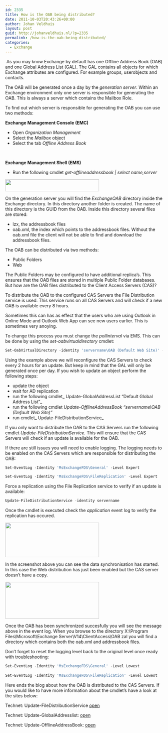 ```yaml
---
id: 2335
title: How is the OAB being distributed?
date: 2011-10-03T20:43:26+00:00
author: Johan Veldhuis
layout: post
guid: http://johanveldhuis.nl/?p=2335
permalink: /how-is-the-oab-being-distributed/
categories:
  - Exchange
---
```

 As you may know Exchange by default has one Offline Address Book (OAB) and one Global Address List (GAL). The GAL contains all objects for which Exchange attributes are configured. For example groups, userobjects and contacts.

The OAB will be generated once a day by the _generation server_. Within an Exchange environment only one server is responsible for generating the OAB. This is always a server which contains the Mailbox Role.

To find out which server is responsible for generating the OAB you can use two methods:

**Exchange Management Console (EMC)**

  * Open _Organization Management_
  * Select the _Mailbox_ object
  * Select the tab _Offline Address Book_

_[<img title="Exchange Management Console: Offline Address Book tab" src="https://i2.wp.com/johanveldhuis.nl/wp-content/uploads/2011/09/emc_oab-300x17.jpg?resize=300%2C17" alt="" width="300" height="17" data-recalc-dims="1" />](https://i1.wp.com/johanveldhuis.nl/wp-content/uploads/2011/09/emc_oab.jpg)_

**Exchange Management Shell (EMS)**

  * Run the following cmdlet _get-offlineaddressbook | select name,server_

_[<img title="Exchange Management Shell: oab" src="https://i2.wp.com/johanveldhuis.nl/wp-content/uploads/2011/09/ems_oab-300x38.jpg?resize=300%2C38" alt="" width="300" height="38" data-recalc-dims="1" />](https://i2.wp.com/johanveldhuis.nl/wp-content/uploads/2011/09/ems_oab.jpg)_

On the generation server you will find the _ExchangeOAB_ directory inside the Exchange directory. In this directory another folder is created. The name of this directory is the GUID from the OAB. Inside this directory several files are stored:

  * lzx, the addressbook files
  * oab.xml, the index which points to the addressbook files. Without the oab.xml file the client will not be able to find and download the addressbook files.

The OAB can be distributed via two methods:

  * Public Folders
  * Web

The Public Folders may be configured to have additional replica&#8217;s. This ensures that the OAB files are stored in multiple Public Folder databases. But how are the OAB files distributed to the Client Access Servers (CAS)?

To distribute the OAB to the configured CAS Servers the File Distribution service is used. This service runs on all CAS Servers and will check if a new OAB is available every 8 hours.

Sometimes this can has as effect that the users who are using Outlook in Online Mode and Outlook Web App can see new users earlier. This is sometimes very anoying.

To change this process you must change the _pollinterval_ via EMS. This can be done by using the _set-oabvirtualdirectory_ cmdlet:

```PowerShell
Set-OabVirtualDirectory -identity 'servername\OAB (Default Web Site)' -pollinterval 120
```

Using the example above we will reconfigure the CAS Servers to check every 2 hours for an update. But keep in mind that the GAL will only be generated once per day. If you wish to update an object perform the following steps:

  * update the object
  * wait for AD replication
  * run the following cmdlet_ Update-GlobalAddressList &#8220;Default Global Address List&#8221;_
  * run the following cmdlet _Update-OfflineAddressBook &#8220;servername\OAB (Default Web Site)&#8221;_
  * run cmdlet_ Update-FileDistributionService_

If you only want to distribute the OAB to the CAS Servers run the following cmdlet _Update-FileDistributionService._ This will ensure that the CAS Servers will check if an update is available for the OAB.

If there are still issues you will need to enable logging. The logging needs to be enabled on the CAS Servers which are responsible for distributing the OAB:

```PowerShell
Set-EventLog -Identity 'MsExchangeFDS\General' -Level Expert

Set-EventLog -Identity 'MsExchangeFDS\FileReplication' -Level Expert
```

Force a replication using the File Replication service to verify if an update is available:

```PowerShell
Update-FileDistributionService -identity servername
```

Once the cmdlet is executed check the _application_ event log to verify the replication has occured.

[<img title="Update-FileDistributionService" src="https://i0.wp.com/johanveldhuis.nl/wp-content/uploads/2011/09/update-frs-300x110.jpg?resize=300%2C110" alt="" width="300" height="110" data-recalc-dims="1" />](https://i1.wp.com/johanveldhuis.nl/wp-content/uploads/2011/09/update-frs.jpg)

In the screenshot above you can see the data synchronisation has started. In this case the Web distribution has just been enabled but the CAS server doesn&#8217;t have a copy.

[<img title="update-FileReplicationService completed" src="https://i2.wp.com/johanveldhuis.nl/wp-content/uploads/2011/09/update-frs-completed-300x117.jpg?resize=300%2C117" alt="" width="300" height="117" data-recalc-dims="1" />](https://i1.wp.com/johanveldhuis.nl/wp-content/uploads/2011/09/update-frs-completed.jpg)

Once the OAB has been synchronized succesfully you will see the message above in the event log. When you browse to the directory X:\Program Files\Microsoft\Exchange Server\V14\ClientAccess\OAB zal you will find a directory which contains both the oab.xml and addressbook files.

Don&#8217;t forget to reset the logging level back to the original level once ready with troubleshooting:

```PowerShell
Set-EventLog -Identity 'MsExchangeFDS\General' -Level Lowest
  
Set-EventLog -Identity 'MsExchangeFDS\FileReplication' -Level Lowest
```

Here ends the blog about how the OAB is distributed to the CAS Servers. If you would like to have more information about the cmdlet&#8217;s have a look at the sites below:

Technet: Update-FileDistributionService <a href="http://technet.microsoft.com/en-us/library/bb124697.aspx" target="_blank">open</a>
  
Technet: Update-GlobalAddresslist: <a href="http://technet.microsoft.com/en-us/library/bb266966.aspx" target="_blank">open</a>
  
Technet: Update-OfflineAddressBook: <a href="http://technet.microsoft.com/en-us/library/aa995979.aspx" target="_blank">open</a>